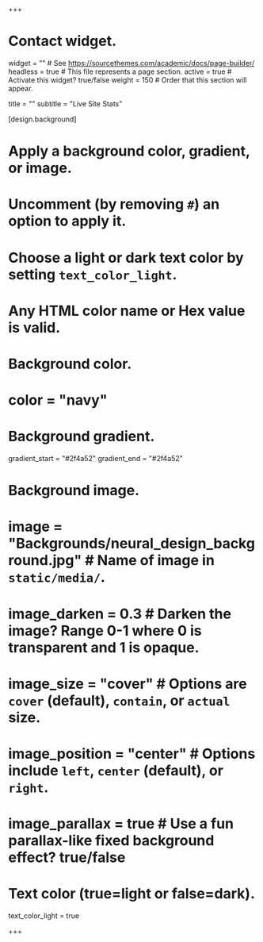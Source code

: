 +++
# Contact widget.
widget = ""  # See https://sourcethemes.com/academic/docs/page-builder/
headless = true  # This file represents a page section.
active = true  # Activate this widget? true/false
weight = 150  # Order that this section will appear.

title = ""
subtitle = "Live Site Stats"

[design.background]
  # Apply a background color, gradient, or image.
  #   Uncomment (by removing `#`) an option to apply it.
  #   Choose a light or dark text color by setting `text_color_light`.
  #   Any HTML color name or Hex value is valid.

  # Background color.
  # color = "navy"
  
  # Background gradient.
  gradient_start = "#2f4a52"
  gradient_end = "#2f4a52"
  
  # Background image.
  # image = "Backgrounds/neural_design_background.jpg"  # Name of image in `static/media/`.
  # image_darken = 0.3  # Darken the image? Range 0-1 where 0 is transparent and 1 is opaque.
  # image_size = "cover"  #  Options are `cover` (default), `contain`, or `actual` size.
  # image_position = "center"  # Options include `left`, `center` (default), or `right`.
  # image_parallax = true  # Use a fun parallax-like fixed background effect? true/false
  
  # Text color (true=light or false=dark).
  text_color_light = true

+++

<script type="text/javascript" src="//rf.revolvermaps.com/0/0/7.js?i=5ezcupkf2m2&amp;m=7&amp;c=ff0000&amp;cr1=ffffff&amp;br=14&amp;sx=0" async="async"></script>